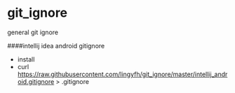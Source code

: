 # git_ignore
general git ignore

####intellij idea android gitignore
* install 
* curl https://raw.githubusercontent.com/lingyfh/git_ignore/master/intellij_android.gitignore > .gitignore
